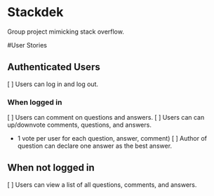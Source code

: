 # Stackdek
Group project mimicking stack overflow.


#User Stories

## Authenticated Users

[ ] Users can log in and log out.

### When logged in
[ ] Users can comment on questions and answers.
[ ] Users can can up/downvote comments, questions, and answers.
  * 1 vote per user for each question, answer, comment)
[ ] Author of question can declare one answer as the best answer.


## When not logged in
[ ] Users can view a list of all questions, comments, and answers.
